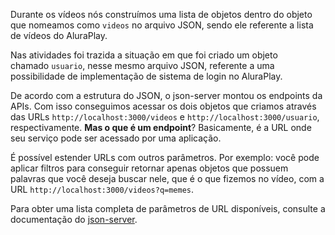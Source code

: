Durante os vídeos nós construímos uma lista de objetos dentro do objeto que nomeamos como `videos` no arquivo JSON, sendo ele referente a lista de vídeos do AluraPlay.

Nas atividades foi trazida a situação em que foi criado um objeto chamado `usuario`, nesse mesmo arquivo JSON, referente a uma possibilidade de implementação de sistema de login no AluraPlay.

De acordo com a estrutura do JSON, o json-server montou os endpoints da APIs. Com isso conseguimos acessar os dois objetos que criamos através das URLs `http://localhost:3000/videos` e `http://localhost:3000/usuario`, respectivamente. **Mas o que é um endpoint**? Basicamente, é a URL onde seu serviço pode ser acessado por uma aplicação.

É possível estender URLs com outros parâmetros. Por exemplo: você pode aplicar filtros para conseguir retornar apenas objetos que possuem palavras que você deseja buscar nele, que é o que fizemos no vídeo, com a URL `http://localhost:3000/videos?q=memes`.

Para obter uma lista completa de parâmetros de URL disponíveis, consulte a documentação do [json-server](https://github.com/typicode/json-server).
